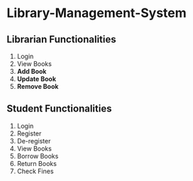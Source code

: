 # Library-Management-System

## Librarian Functionalities
1. Login
2. View Books
3.  **Add Book**
4.  **Update Book**
5.  **Remove Book**


## Student Functionalities
1. Login
2. Register
3. De-register
4. View Books
5. Borrow Books
6. Return Books
7. Check Fines